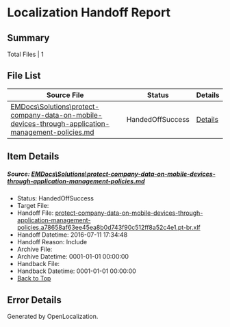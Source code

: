 # <a name='report-top'></a> Localization Handoff Report

## Summary
 Total Files | 1

## File List
 Source File | Status | Details 
 ----------- | ------ | ------- 
 [EMDocs\Solutions\protect-company-data-on-mobile-devices-through-application-management-policies.md](https://github.com/Microsoft/EMDocs-pr/blob/e02bcf307b0dbff9c682cc3533fcd9a15c17a76f/EMDocs/Solutions/protect-company-data-on-mobile-devices-through-application-management-policies.md) | HandedOffSuccess | [Details](#2c1de581d00f1569a2e8ba7c64246acbe9ba5754328)

## Item Details
##### <a name='2c1de581d00f1569a2e8ba7c64246acbe9ba5754328'></a> Source: [EMDocs\Solutions\protect-company-data-on-mobile-devices-through-application-management-policies.md](https://github.com/Microsoft/EMDocs-pr/blob/e02bcf307b0dbff9c682cc3533fcd9a15c17a76f/EMDocs/Solutions/protect-company-data-on-mobile-devices-through-application-management-policies.md)
* Status: HandedOffSuccess
* Target File: 
* Handoff File: [protect-company-data-on-mobile-devices-through-application-management-policies.a78658af63ee45ea8b0d743f90c512ff8a52c4e1.pt-br.xlf](https://github.com/Microsoft/EM.handoff/blob/314fc7608ee78f699b155d49d1ac82e98d3c7d41/ol-handoff/Microsoft/EMDocs-pr.pt-br/master/protect-company-data-on-mobile-devices-through-application-management-policies.a78658af63ee45ea8b0d743f90c512ff8a52c4e1.pt-br.xlf)
* Handoff Datetime: 2016-07-11 17:34:48
* Handoff Reason: Include
* Archive File: 
* Archive Datetime: 0001-01-01 00:00:00
* Handback File: 
* Handback Datetime: 0001-01-01 00:00:00
* [Back to Top](#report-top)


## Error Details

Generated by OpenLocalization.
